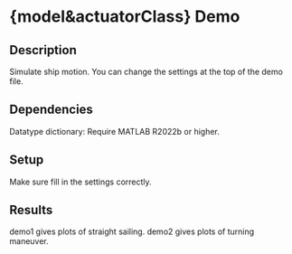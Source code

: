 # {model&actuatorClass} Demo

## Description
Simulate ship motion. You can change the settings at the top of the demo file.

## Dependencies
Datatype dictionary: Require MATLAB R2022b or higher.

## Setup
Make sure fill in the settings correctly.

## Results
demo1 gives plots of straight sailing.
demo2 gives plots of turning maneuver.
